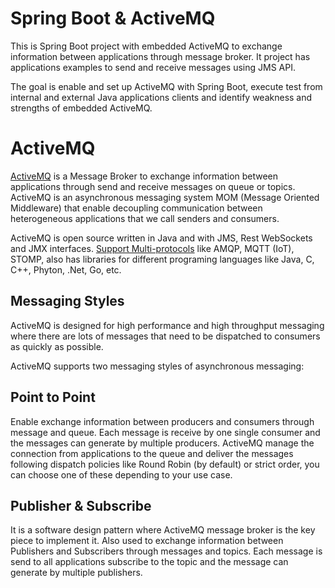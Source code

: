 # Spring Boot & ActiveMQ

This is Spring Boot project with embedded ActiveMQ to exchange information between applications 
through message broker. It project has applications examples to send and receive messages using 
JMS API.

The goal is enable and set up ActiveMQ with Spring Boot, execute test from internal and external 
Java applications clients and identify weakness and strengths of embedded ActiveMQ.


# ActiveMQ

[ActiveMQ](https://activemq.apache.org/) is a Message Broker to exchange information between applications through send and 
receive messages on queue or topics. ActiveMQ is an asynchronous messaging system MOM 
(Message Oriented Middleware) that enable decoupling communication between heterogeneous 
applications that we call senders and consumers.

ActiveMQ is open source written in Java and with JMS, Rest WebSockets and JMX interfaces. 
[Support Multi-protocols](https://activemq.apache.org/cross-language-clients) like AMQP, 
MQTT (IoT), STOMP, also has libraries for different programing languages like Java, C, C++, 
Phyton, .Net, Go, etc.


## Messaging Styles

ActiveMQ is designed for high performance and high throughput messaging where there are lots of messages 
that need to be dispatched to consumers as quickly as possible.

ActiveMQ supports two messaging styles of asynchronous messaging:

## Point to Point

Enable exchange information between producers and consumers through message and queue. 
Each message is receive by one single consumer and the messages can generate by multiple 
producers. ActiveMQ manage the connection from applications to the queue and deliver the 
messages following dispatch policies like Round Robin (by default) or strict order, 
you can choose one of these depending to your use case.

## Publisher & Subscribe 

It is a software design pattern where ActiveMQ message broker is the key piece to implement it.
Also used to exchange information between Publishers and Subscribers through messages and 
topics. Each message is send to all applications subscribe to the topic and the message can 
generate by multiple publishers.
